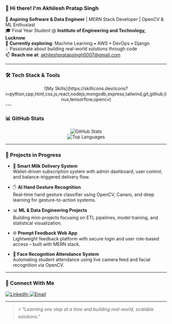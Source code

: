 ### 👋 Hi there! I'm Akhilesh Pratap Singh

🚀 **Aspiring Software & Data Engineer** | MERN Stack Developer | OpenCV & ML Enthusiast  
🎓 Final Year Student @ **Institute of Engineering and Technology, Lucknow**  
🌱 **Currently exploring**: Machine Learning • AWS • DevOps • Django  
💡 Passionate about building real-world solutions through code  
📫 **Reach me at**: akhileshpratapsingh0007@gmail.com  

---

### 🛠️ Tech Stack & Tools
<div align="center">
![My Skills](https://skillicons.dev/icons?i=python,cpp,html,css,js,react,nodejs,mongodb,express,tailwind,git,github,linux,tensorflow,opencv)
</div>
---

### 📊 GitHub Stats

<div align="center">

![GitHub Stats](https://github-readme-stats.vercel.app/api?username=DreamerAkhilesh&show_icons=true&theme=radical&hide_title=true&hide_border=true)  
![Top Languages](https://github-readme-stats.vercel.app/api/top-langs/?username=DreamerAkhilesh&layout=compact&theme=radical&hide_border=true)

</div>


---

### 🚧 Projects in Progress

- 🥛 **Smart Milk Delivery System**  
  Wallet-driven subscription system with admin dashboard, user control, and balance-triggered delivery flow.

- ✋ **AI Hand Gesture Recognition**  
  Real-time hand gesture classifier using OpenCV, Canaro, and deep learning for gesture-to-action systems.

- 📊 **ML & Data Engineering Projects**  
  Building mini-projects focusing on ETL pipelines, model training, and statistical visualization.

- 🌐 **Prompt Feedback Web App**  
  Lightweight feedback platform with secure login and user role-based access – built with MERN stack.

- 🔐 **Face Recognition Attendance System**  
  Automating student attendance using live camera feed and facial recognition via OpenCV.

---

### 🔗 Connect With Me

<p align="left">
  <a href="https://www.linkedin.com/in/akhilesh-pratap-singh-3b9048296/" target="_blank">
    <img alt="LinkedIn" src="https://img.shields.io/badge/LinkedIn-blue?logo=linkedin&style=flat-square" />
  </a>
  <a href="mailto:akhileshpratapsingh0007@gmail.com">
    <img alt="Email" src="https://img.shields.io/badge/Gmail-D14836?logo=gmail&logoColor=white&style=flat-square" />
  </a>
</p>

---

> ⚡ *"Learning one step at a time and building real-world, scalable solutions."*
